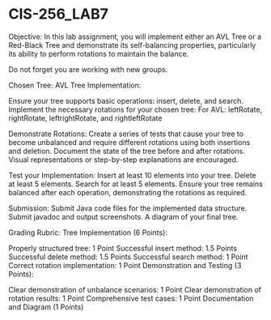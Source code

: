 # CIS-256_LAB7

Objective:
In this lab assignment, you will implement either an AVL Tree or a Red-Black Tree and demonstrate its self-balancing properties, particularly its ability to perform rotations to maintain the balance.

Do not forget you are working with new groups.

 
Chosen Tree: AVL
Tree Implementation:

Ensure your tree supports basic operations: insert, delete, and search.
Implement the necessary rotations for your chosen tree:
For AVL: leftRotate, rightRotate, leftrightRotate, and rightleftRotate

Demonstrate Rotations:
Create a series of tests that cause your tree to become unbalanced and require different rotations using both insertions and deletion.
Document the state of the tree before and after rotations. Visual representations or step-by-step explanations are encouraged.

Test your Implementation:
Insert at least 10 elements into your tree.
Delete at least 5 elements.
Search for at least 5 elements.
Ensure your tree remains balanced after each operation, demonstrating the rotations as required.
 

Submission:
Submit Java code files for the implemented data structure.
Submit javadoc and output screenshots.
A diagram of your final tree.
 

Grading Rubric:
Tree Implementation (6 Points):

Properly structured tree: 1 Point
Successful insert method: 1.5 Points
Successful delete method: 1.5 Points
Successful search method: 1 Point
Correct rotation implementation: 1 Point
Demonstration and Testing (3 Points):

Clear demonstration of unbalance scenarios: 1 Point
Clear demonstration of rotation results: 1 Point
Comprehensive test cases: 1 Point
Documentation and Diagram (1 Points)